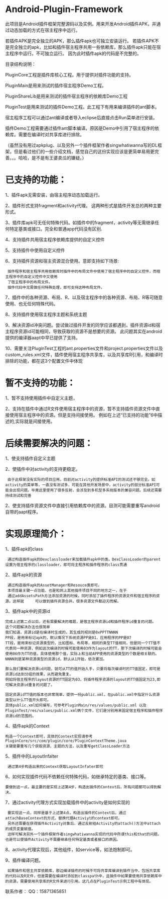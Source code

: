 # Android-Plugin-Framework


此项目是Android插件框架完整源码以及实例。用来开发Android插件APK，并通过动态加载的方式在宿主程序中运行。

若插件APK是完全独立的APK，那么插件apk也可独立安装运行。
若插件APK不是完全独立的apk，比如和插件宿主程序共用一些依赖库，那么插件apk只能在宿主程序中运行。不可独立运行。
因为此时插件apk的代码是不完整的。

目录结构说明：

  PluginCore工程是插件库核心工程。用于提供对插件功能的支持。

  PluginMain是用来测试的插件宿主程序Demo工程。

  PluginShareLib是用来测试的插件宿主程序的依赖库Demo工程

  PluginTest是用来测试的插件Demo工程。此工程下有用来编译插件的ant脚本。

宿主程序工程可以通过ant编译或者导入eclipse后直接点击Run菜单进行安装。

插件Demo工程需要通过插件ant脚本编译。原因是Demo中引用了宿主程序的依赖库。需要在编译时对共享库进行排除。



（虽然没有用过apkplug、以及另外一个插件框架作者singwhatiwanna写的DL框架，但是看过他们的一些介绍文档，感觉自己的这份实现应该是更简单易用更完善。。。哈哈，是不是有王婆卖瓜的嫌疑。）


# 已支持的功能：
  1、插件apk无需安装，由宿主程序动态加载运行。
  
  2、插件形式支持fragment和activity代理。
     这两种形式是插件开发总的两种主要形式。
     
  3、插件库apk可无任何特殊代码。如插件中的fragment，activity等无需继承任何特定基类或接口。完全和普通app代码没有区别.
  
  4、支持插件共用宿主程序依赖库提供的自定义控件
  
  5、支持插件中使用自定义控件
  
  6、支持插件资源和宿主资源混合使用。意即支持如下场景:
  
     插件程序和宿主程序共用依赖库时插件中的布局文件中使用了宿主程序中的自定义控件，而宿主程序中的自定义控件中又使用
     了宿主程序中的布局文件。
     插件代码中无需做任何特殊处理，即可支持这种布局文件。
     
  7、插件中的各种资源、布局、R、以及宿主程序中的各种资源、布局、R等可随意使用、也无任何特殊代码。
  
  8、支持插件使用宿主程序主题和系统主题
  
  9、解决资源id冲突问题。尝试做过插件开发的同学应该都遇到，插件资源id和宿主程序资源id可能相同，导致获取的资源不是想要的资源。
     此问题其实在android提供的编译器aapt中早已提供了支持。
  
  10、需要关注PluginTest工程的ant.properties文件和project.properties文件以及custom_rules.xml文件，插件使用宿主程序共享库，以及共享库R引用，和编译时排除的功能，都在这3个配置文件中体现
  
# 暂不支持的功能：
  1、暂不支持使用插件中自定义主题，
  
  2、支持在插件中通过R文件使用宿主程序中的资源，暂不支持插件资源文件中直接使用宿主程序中的资源。但是支持间接使用。
     例如在上述“已支持的功能”6中描述的,实际就是间接使用。
  
# 后续需要解决的问题：
  1、使支持插件自定义主题
  
  2、使插件中对activity的支持更稳定。
     
     由于此框架没有实际的项目应用，目前对activity的提供标准API的测试还不够完全。如activity的菜单等，一直没有测试多，可能在其他开发场景中，activity的部分标准API可能会出现问题。毕竟这里使用了很多反射，会涉及到多机型多系统版本的兼容问题。后续还需要持续测试和完善
  
  2、使支持插件资源文件中直接引用依赖库中的资源。目测可能需要重写android自带的aapt程序。
  

# 实现原理简介：
  1、插件apk的class
  
     通过构造插件apk的Dexclassloader来加载插件apk中的类。DexClassLoader的parent设置为宿主程序的classloader，即可将主程序和插件程序的class贯通
  
  2、插件apk的资源
  
     通过构造插件apk的AssetManager和Resouce类即可。
     本项目最关键一点功能、也是和网上其他插件项目不同的地方之一，在于
     通过addAssetsPath方法添加资源的时候，同时添加了插件程序的资源文件和宿主程序的资源。这样就     可以做到插件资源合并。很多资源文件都迎刃而解。
  
  3、插件apk中的资源id
  
    完成上述第二点以后，还有需要解决的难题，是宿主程序资源id和插件程序id重复的问题。
    这个问题解决办法也很简单
    我们知道，资源id是在编译时生成的，其生成的规则是0xPPTTNNNN
    PP段，是用来标记apk的，默认情况下系统资源PP是01，应用程序的PP是07
    TT段，是用来标记资源类型的，比如图标、布局等，相同的类型TT值相同，但是同一个TT值不代表同一种资源，例如这次编译的时候可能使用03作为layout的TT，那下次编译的时候可能会使用06作为TT的值，具体使用那个值，实际上和当前APP使用的资源类型的个数是相关联的。
    NNNN则是某种资源类型的资源id，默认从1开始，依次累加。
    
    那么我们要解决资源id问题，就可从TT的值开始入手，只要将每次编译时的TT值固定，即可是资源id达到分组的效果，从而避免重复。
    例如将宿主程序的layout资源的TT固定为03，将插件程序资源的layout的TT值固定为23,即可解决资源id重复的问题了。
    
    固定资源idTT值的版本也非常简单，提供一份public.xml，在public.xml中指定什么资源类型以什么TT值开头即可。
    具体public.xml如何编写，可参考PluginMain/res/values/public.xml 以及 PluginTest/res/values/public.xml俩个文件，它们是分别用来固定宿主程序和插件程序资源id的范围的。
    
    
    
  4、插件apk的Context
  
    构造一个Context即可，具体的Context实现请参考PluginCore/src/com/plugin/core/PluginContextTheme.java
    关键是要重写几个获取资源、主题的方法，以及重写getClassLoader方法

  5、插件中的LayoutInfalter
  
     通过第4步构造出来的Context获取LayoutInfater即可
     
     
  6、如何实现插件代码不依赖任何特殊代码，如继承特定的基类、接口等。
  
    要做到这一点，最主要的是实现上述第4步，构造出插件的Context后，所有问题都可以得到解决。
    
    
  7、通过activity代理方式实现加载插件中的activity是如何实现的
  
     要实现这一点，同样是基于上述第4点，构造出插件的Context后，通过attachBaseContext的方式，替换代理Activiyt的context即可。
     另外还需要在获得插件Activity对象后，通过反射给Activity的attach()方法中attach的成员变量赋值。
     这样可解决另外一个插件框架作者singwhatiwanna实现的代码中所谓this和that的问题。也是可以使插件Activity不需要继承任何特定基类或者接口的原因。
  
  8、activity代理实现后，其他组件，如service等，如法炮制即可。
  
  
  9、插件编译问题。
  
     如果插件和宿主共享依赖库，那边编译插件的时候不可将共享库编译到插件当中，包括共享库的代码以及R文件，但是需要在编译时添加到classpath中，且插件中如果要使用共享依赖库中的资源，需要使用共享库的R文件来进行引用。这几点在PluginTest示例工程中有体现。
     
     
     
联系作者：
  QQ：15871365851
